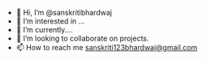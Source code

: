 - 👋 Hi, I’m @sanskritibhardwaj
- 👀 I’m interested in ...
- 🌱 I’m currently....
- 💞️ I’m looking to collaborate on projects.
- 📫 How to reach me sanskriti123bhardwaj@gmail.com 

<!---
sanskritibhardwaj/sanskritibhardwaj is a ✨ special ✨ repository because its `README.md` (this file) appears on your GitHub profile.
You can click the Preview link to take a look at your changes.
--->
